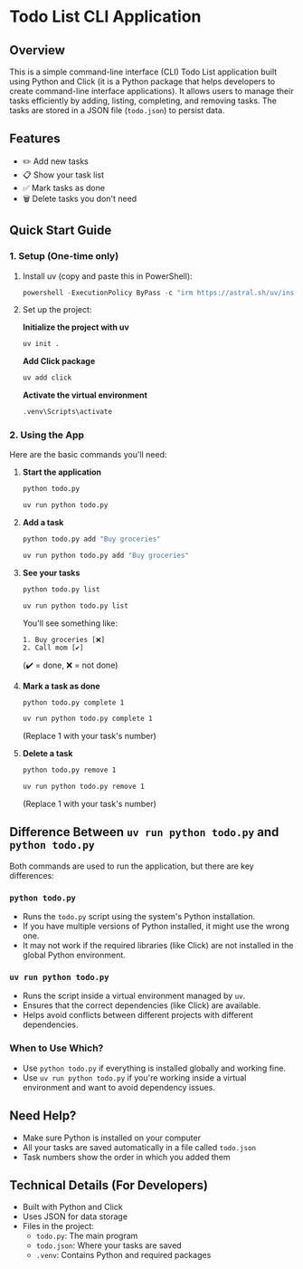 # Todo List CLI Application

## Overview

This is a simple command-line interface (CLI) Todo List application built using Python and Click (it is a Python package that helps developers to create command-line interface applications). It allows users to manage their tasks efficiently by adding, listing, completing, and removing tasks. The tasks are stored in a JSON file (`todo.json`) to persist data.

## Features

- ✏️ Add new tasks
- 📋 Show your task list
- ✅ Mark tasks as done
- 🗑️ Delete tasks you don't need

## Quick Start Guide

### 1. Setup (One-time only)

1. Install uv (copy and paste this in PowerShell):

   ```powershell
   powershell -ExecutionPolicy ByPass -c "irm https://astral.sh/uv/install.ps1 | iex"
   ```

2. Set up the project:

   **Initialize the project with uv**

   ```sh
   uv init .
   ```

   **Add Click package**

   ```sh
   uv add click
   ```

   **Activate the virtual environment**

   ```sh
   .venv\Scripts\activate
   ```

### 2. Using the App

Here are the basic commands you'll need:

1. **Start the application**

   ```sh
   python todo.py
   ```

   ```sh
   uv run python todo.py
   ```

2. **Add a task**

   ```sh
   python todo.py add "Buy groceries"
   ```

   ```sh
   uv run python todo.py add "Buy groceries"
   ```

3. **See your tasks**

   ```sh
   python todo.py list
   ```

   ```sh
   uv run python todo.py list
   ```

   You'll see something like:

   ```
   1. Buy groceries [❌]
   2. Call mom [✔️]
   ```

   (✔️ = done, ❌ = not done)

4. **Mark a task as done**

   ```sh
   python todo.py complete 1
   ```

   ```sh
   uv run python todo.py complete 1
   ```

   (Replace 1 with your task's number)

5. **Delete a task**

   ```sh
   python todo.py remove 1
   ```

   ```sh
   uv run python todo.py remove 1
   ```

   (Replace 1 with your task's number)

## Difference Between `uv run python todo.py` and `python todo.py`

Both commands are used to run the application, but there are key differences:

### `python todo.py`

- Runs the `todo.py` script using the system's Python installation.
- If you have multiple versions of Python installed, it might use the wrong one.
- It may not work if the required libraries (like Click) are not installed in the global Python environment.

### `uv run python todo.py`

- Runs the script inside a virtual environment managed by `uv`.
- Ensures that the correct dependencies (like Click) are available.
- Helps avoid conflicts between different projects with different dependencies.

### When to Use Which?

- Use `python todo.py` if everything is installed globally and working fine.
- Use `uv run python todo.py` if you're working inside a virtual environment and want to avoid dependency issues.

## Need Help?

- Make sure Python is installed on your computer
- All your tasks are saved automatically in a file called `todo.json`
- Task numbers show the order in which you added them

## Technical Details (For Developers)

- Built with Python and Click
- Uses JSON for data storage
- Files in the project:
  - `todo.py`: The main program
  - `todo.json`: Where your tasks are saved
  - `.venv`: Contains Python and required packages

